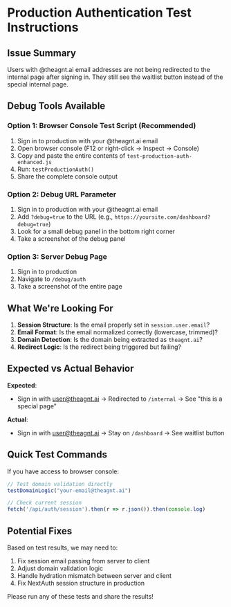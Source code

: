 # Production Authentication Test Instructions

## Issue Summary
Users with @theagnt.ai email addresses are not being redirected to the internal page after signing in. They still see the waitlist button instead of the special internal page.

## Debug Tools Available

### Option 1: Browser Console Test Script (Recommended)
1. Sign in to production with your @theagnt.ai email
2. Open browser console (F12 or right-click → Inspect → Console)
3. Copy and paste the entire contents of `test-production-auth-enhanced.js`
4. Run: `testProductionAuth()`
5. Share the complete console output

### Option 2: Debug URL Parameter
1. Sign in to production with your @theagnt.ai email
2. Add `?debug=true` to the URL (e.g., `https://yoursite.com/dashboard?debug=true`)
3. Look for a small debug panel in the bottom right corner
4. Take a screenshot of the debug panel

### Option 3: Server Debug Page
1. Sign in to production
2. Navigate to `/debug/auth`
3. Take a screenshot of the entire page

## What We're Looking For

1. **Session Structure**: Is the email properly set in `session.user.email`?
2. **Email Format**: Is the email normalized correctly (lowercase, trimmed)?
3. **Domain Detection**: Is the domain being extracted as `theagnt.ai`?
4. **Redirect Logic**: Is the redirect being triggered but failing?

## Expected vs Actual Behavior

**Expected**: 
- Sign in with user@theagnt.ai → Redirected to `/internal` → See "this is a special page"

**Actual**: 
- Sign in with user@theagnt.ai → Stay on `/dashboard` → See waitlist button

## Quick Test Commands

If you have access to browser console:
```javascript
// Test domain validation directly
testDomainLogic("your-email@theagnt.ai")

// Check current session
fetch('/api/auth/session').then(r => r.json()).then(console.log)
```

## Potential Fixes

Based on test results, we may need to:
1. Fix session email passing from server to client
2. Adjust domain validation logic
3. Handle hydration mismatch between server and client
4. Fix NextAuth session structure in production

Please run any of these tests and share the results!